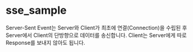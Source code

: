 # sse_sample


Server-Sent Event는 Server와 Client가 최초에 연결(Connection)을 수립된 후 Server에서 Client의 단방향으로 데이터를 송신합니다.
Client는 Server에게 따로 Response를 보내지 않아도 됩니다.
